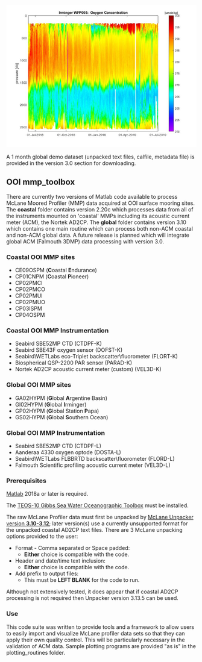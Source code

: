 ![Irminger_WFP005_O2_pcolor.jpg](/Irminger_WFP005_O2_pcolor.jpg "WFP Data")

A 1 month global demo dataset (unpacked text files, calfile, metadata file) is provided in the version 3.0 section for downloading.

## OOI mmp_toolbox

There are currently two versions of Matlab code available to process McLane Moored Profiler (MMP) data acquired at OOI surface mooring sites. The **coastal** folder contains version 2.20c which processes data from all of the instruments mounted on 'coastal' MMPs including its acoustic current meter (ACM), the Nortek AD2CP. The **global** folder contains version 3.10 which contains one main routine which can process both non-ACM coastal and non-ACM global data. A future release is planned which will integrate global ACM (Falmouth 3DMP) data processing with version 3.0.
 
### Coastal OOI MMP sites
* CE09OSPM (**C**oastal **E**ndurance)
* CP01CNPM (**C**oastal **P**ioneer)
* CP02PMCI 
* CP02PMCO
* CP02PMUI 
* CP02PMUO 
* CP03ISPM 
* CP04OSPM 

### Coastal OOI MMP Instrumentation
* Seabird SBE52MP CTD (CTDPF-K)
* Seabird SBE43F oxygen sensor (DOFST-K)
* Seabird\WETLabs eco-Triplet backscatter\fluorometer (FLORT-K)
* Biospherical QSP-2200 PAR sensor (PARAD-K)
* Nortek AD2CP acoustic current meter (custom) (VEL3D-K)

### Global OOI MMP sites
* GA02HYPM (**G**lobal **A**rgentine Basin)
* GI02HYPM (**G**lobal **I**rminger)
* GP02HYPM (**G**lobal Station **P**apa)
* GS02HYPM (**G**lobal **S**outhern Ocean)

### Global OOI MMP Instrumentation
* Seabird SBE52MP CTD (CTDPF-L)
* Aanderaa 4330 oxygen optode (DOSTA-L)
* Seabird\WETLabs FLBBRTD backscatter\fluorometer (FLORD-L)
* Falmouth Scientific profiling acoustic current meter (VEL3D-L)

### Prerequisites  

[Matlab](https://www.mathworks.com/) 2018a or later is required.

The [TEOS-10 Gibbs Sea Water Oceanographic Toolbox](http://www.teos-10.org/software.htm) must be installed.

The raw McLane Profiler data must first be unpacked by [McLane Unpacker version **3.10-3.12**](https://mclanelabs.com/profile-unpacker/); later version(s) use a currently unsupported format for the unpacked coastal AD2CP text files. There are 3 McLane unpacking options provided to the user:  

*   Format - Comma separated or Space padded:  
    *   **Either** choice is compatible with the code.  
*   Header and date/time text inclusion:  
    *   **Either** choice is compatible with the code.
*   Add prefix to output files:  
    *   This must be **LEFT BLANK** for the code to run.  

Although not extensively tested, it does appear that if coastal AD2CP processing is not required then Unpacker version 3.13.5 can be used.  

### Use  

This code suite was written to provide tools and a framework to allow users to easily import and visualize McLane profiler data sets so that they can apply their own quality control. This will be particularly necessary in the validation of ACM data. Sample plotting programs are provided "as is" in the plotting_routines folder.

